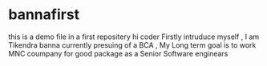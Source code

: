 # bannafirst
this is a demo file in a first repositery 
hi coder Firstly intruduce myself , I am Tikendra banna
currently presuing of a BCA , 
My Long term goal is to work MNC coumpany for good package as a Senior Software enginears
